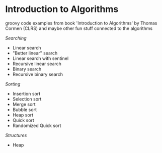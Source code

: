 # Introduction to Algorithms

groovy code examples from book 'Introduction to Algorithms' by Thomas Cormen (CLRS) and maybe other fun stuff connected to the algorithms

*Searching*
- Linear search
- "Better linear" search
- Linear search with sentinel
- Recursive linear search
- Binary search
- Recursive binary search

*Sorting*
- Insertion sort
- Selection sort
- Merge sort
- Bubble sort
- Heap sort
- Quick sort
- Randomized Quick sort

*Structures*
- Heap
